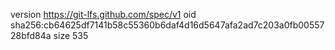 version https://git-lfs.github.com/spec/v1
oid sha256:cb64625df7141b58c55360b6daf4d16d5647afa2ad7c203a0fb0055728bfd84a
size 535
